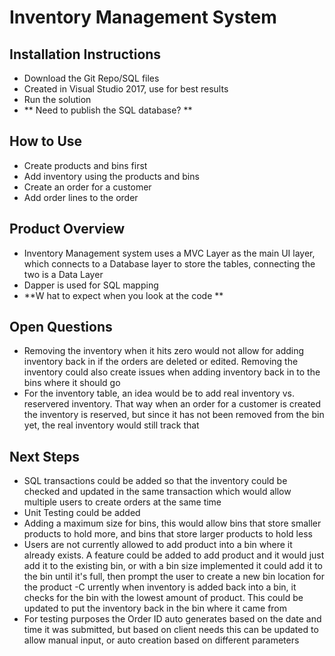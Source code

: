 # Inventory Management System

## Installation Instructions
- Download the Git Repo/SQL files
- Created in Visual Studio 2017, use for best results
- Run the solution
- ** Need to publish the SQL database? **

## How to Use
- Create products and bins first
- Add inventory using the products and bins
- Create an order for a customer
- Add order lines to the order

## Product Overview
- Inventory Management system uses a MVC Layer as the main UI layer, which connects to a Database layer to store the tables, connecting the two is a Data Layer
- Dapper is used for SQL mapping
- **W hat to expect when you look at the code **

## Open Questions
- Removing the inventory when it hits zero would not allow for adding inventory back in if the orders are deleted or edited. Removing the inventory could also create issues when adding inventory back in to the bins where it should go
- For the inventory table, an idea would be to add real inventory vs. reservered inventory. That way when an order for a customer is created the inventory is reserved, but since it has not been removed from the bin yet, the real inventory would still track that

## Next Steps
- SQL transactions could be added so that the inventory could be checked and updated in the same transaction which would allow multiple users to create orders at the same time 
- Unit Testing could be added
- Adding a maximum size for bins, this would allow bins that store smaller products to hold more, and bins that store larger products to hold less
- Users are not currently allowed to add product into a bin where it already exists. A feature could be added to add product and it would just add it to the existing bin, or with a bin size implemented it could add it to the bin until it's full, then prompt the user to create a new bin location for the product
-C urrently when inventory is added back into a bin, it checks for the bin with the lowest amount of product. This could be updated to put the inventory back in the bin where it came from
- For testing purposes the Order ID auto generates based on the date and time it was submitted, but based on client needs this can be updated to allow manual input, or auto creation based on different parameters
